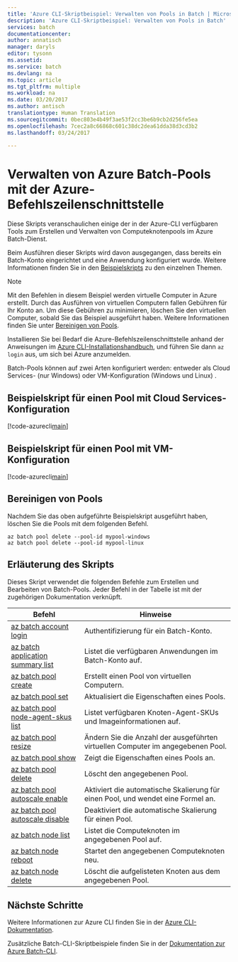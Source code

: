 ```yaml
---
title: 'Azure CLI-Skriptbeispiel: Verwalten von Pools in Batch | Microsoft-Dokumentation'
description: 'Azure CLI-Skriptbeispiel: Verwalten von Pools in Batch'
services: batch
documentationcenter: 
author: annatisch
manager: daryls
editor: tysonn
ms.assetid: 
ms.service: batch
ms.devlang: na
ms.topic: article
ms.tgt_pltfrm: multiple
ms.workload: na
ms.date: 03/20/2017
ms.author: antisch
translationtype: Human Translation
ms.sourcegitcommit: 0bec803e4b49f3ae53f2cc3be6b9cb2d256fe5ea
ms.openlocfilehash: 7cec2a8c66868c601c38dc2dea61dda38d3cd3b2
ms.lasthandoff: 03/24/2017

---
```


# <a name="managing-azure-batch-pools-with-azure-cli"></a>Verwalten von Azure Batch-Pools mit der Azure-Befehlszeilenschnittstelle

Diese Skripts veranschaulichen einige der in der Azure-CLI verfügbaren Tools zum Erstellen und Verwalten von Computeknotenpools im Azure Batch-Dienst.

Beim Ausführen dieser Skripts wird davon ausgegangen, dass bereits ein Batch-Konto eingerichtet und eine Anwendung konfiguriert wurde. Weitere Informationen finden Sie in den [Beispielskripts](../batch-cli-samples.md) zu den einzelnen Themen.

> [!NOTE]
> Mit den Befehlen in diesem Beispiel werden virtuelle Computer in Azure erstellt. Durch das Ausführen von virtuellen Computern fallen Gebühren für Ihr Konto an. Um diese Gebühren zu minimieren, löschen Sie den virtuellen Computer, sobald Sie das Beispiel ausgeführt haben. Weitere Informationen finden Sie unter [Bereinigen von Pools](#clean-up-pools).

Installieren Sie bei Bedarf die Azure-Befehlszeilenschnittstelle anhand der Anweisungen im [Azure CLI-Installationshandbuch](https://docs.microsoft.com/cli/azure/install-azure-cli), und führen Sie dann `az login` aus, um sich bei Azure anzumelden.

Batch-Pools können auf zwei Arten konfiguriert werden: entweder als Cloud Services- (nur Windows) oder VM-Konfiguration (Windows und Linux) .

## <a name="pool-with-cloud-service-configuration-sample-script"></a>Beispielskript für einen Pool mit Cloud Services-Konfiguration

[!code-azurecli[main](../../../cli_scripts/batch/manage-pool/manage-pool-windows.sh "Verwalten von Cloud Services-Pools")]

## <a name="pool-with-virtual-machine-configuration-sample-script"></a>Beispielskript für einen Pool mit VM-Konfiguration

[!code-azurecli[main](../../../cli_scripts/batch/manage-pool/manage-pool-linux.sh "Verwalten von VM-Pools")]

## <a name="clean-up-pools"></a>Bereinigen von Pools

Nachdem Sie das oben aufgeführte Beispielskript ausgeführt haben, löschen Sie die Pools mit dem folgenden Befehl.
```azurecli
az batch pool delete --pool-id mypool-windows
az batch pool delete --pool-id mypool-linux
```

## <a name="script-explanation"></a>Erläuterung des Skripts

Dieses Skript verwendet die folgenden Befehle zum Erstellen und Bearbeiten von Batch-Pools.
Jeder Befehl in der Tabelle ist mit der zugehörigen Dokumentation verknüpft.

| Befehl | Hinweise |
|---|---|
| [az batch account login](https://docs.microsoft.com/cli/azure/batch/account#login) | Authentifizierung für ein Batch-Konto.  |
| [az batch application summary list](https://docs.microsoft.com/cli/azure/batch/application/summary#list) | Listet die verfügbaren Anwendungen im Batch-Konto auf.  |
| [az batch pool create](https://docs.microsoft.com/cli/azure/batch/pool#create) | Erstellt einen Pool von virtuellen Computern.  |
| [az batch pool set](https://docs.microsoft.com/cli/azure/batch/pool#set) | Aktualisiert die Eigenschaften eines Pools.  |
| [az batch pool node-agent-skus list](https://docs.microsoft.com/cli/azure/batch/pool/node-agent-skus#list) | Listet verfügbaren Knoten-Agent-SKUs und Imageinformationen auf.  |
| [az batch pool resize](https://docs.microsoft.com/cli/azure/batch/pool#resize) | Ändern Sie die Anzahl der ausgeführten virtuellen Computer im angegebenen Pool.  |
| [az batch pool show](https://docs.microsoft.com/cli/azure/batch/pool#show) | Zeigt die Eigenschaften eines Pools an.  |
| [az batch pool delete](https://docs.microsoft.com/cli/azure/batch/pool#delete) | Löscht den angegebenen Pool.  |
| [az batch pool autoscale enable](https://docs.microsoft.com/cli/azure/batch/pool/autoscale#enable) | Aktiviert die automatische Skalierung für einen Pool, und wendet eine Formel an.  |
| [az batch pool autoscale disable](https://docs.microsoft.com/cli/azure/batch/pool/autoscale#disable) | Deaktiviert die automatische Skalierung für einen Pool.  |
| [az batch node list](https://docs.microsoft.com/cli/azure/batch/node#list) | Listet die Computeknoten im angegebenen Pool auf.  |
| [az batch node reboot](https://docs.microsoft.com/cli/azure/batch/node#reboot) | Startet den angegebenen Computeknoten neu.  |
| [az batch node delete](https://docs.microsoft.com/cli/azure/batch/node#delete) | Löscht die aufgelisteten Knoten aus dem angegebenen Pool.  |

## <a name="next-steps"></a>Nächste Schritte

Weitere Informationen zur Azure CLI finden Sie in der [Azure CLI-Dokumentation](https://docs.microsoft.com/cli/azure/overview).

Zusätzliche Batch-CLI-Skriptbeispiele finden Sie in der [Dokumentation zur Azure Batch-CLI](../batch-cli-samples.md).


